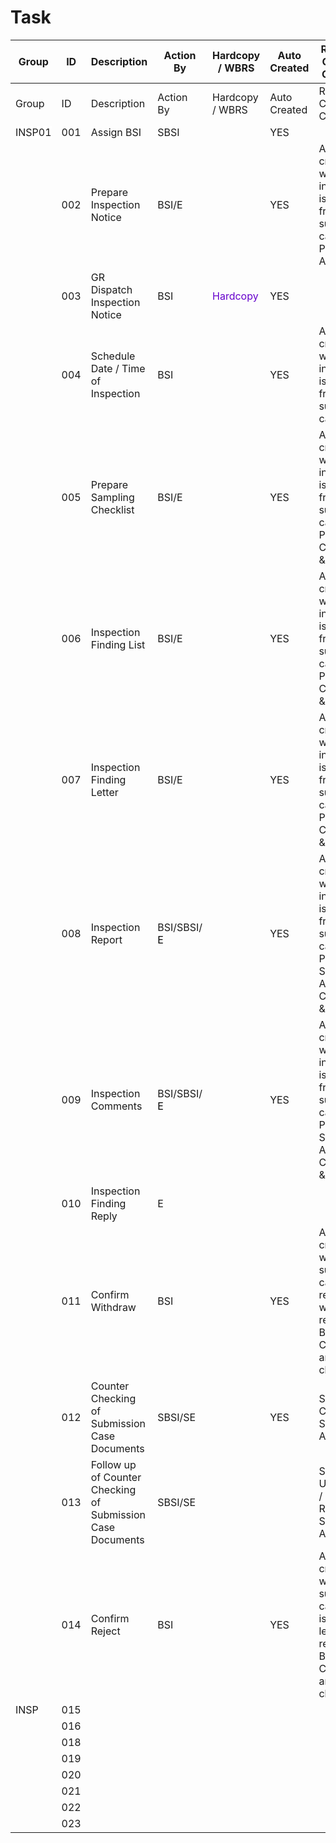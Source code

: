 # Task

| Group | ID | Description | Action By | Hardcopy / WBRS | Auto Created | Remarks / Complete Condition | Due Date |
| --- | --- | --- | --- | --- | --- | --- | --- |
| Group | ID | Description | Action By | Hardcopy / WBRS | Auto Created | Remarks / Complete Condition | Due Date |
| <span style="background-color: light-dark(#ffffff, var(--ge-dark-color, #121212));">INSP01</span> | 001 | Assign BSI | SBSI |  | YES |  |  |
|  | 002 | Prepare Inspection Notice | BSI/E |  | YES | Auto created when the inspection is created from a submission case; BSI Prepare, E Approve |  |
|  | 003 | GR Dispatch Inspection Notice | BSI | <span style="color: rgb(102, 0, 204);">Hardcopy</span> | YES |  |  |
|  | 004 | Schedule Date / Time of Inspection | BSI |  | YES | Auto created when the inspection is created from a submission case; |  |
|  | 005 | Prepare Sampling Checklist | BSI/E |  | YES | Auto created when the inspection is created from a submission case; BSI Prepare, E Comment &amp; Approve |  |
|  | 006 | Inspection Finding List | BSI/E |  | YES | Auto created when the inspection is created from a submission case; BSI Prepare, E Comment &amp; Approve |  |
|  | 007 | Inspection Finding Letter | BSI/E |  | YES | Auto created when the inspection is created from a submission case; BSI Prepare, E Comment &amp; Approve |  |
|  | 008 | Inspection Report | BSI/SBSI/<div><span style="background-color: transparent; color: light-dark(rgb(0, 0, 0), rgb(255, 255, 255));">E</span></div> |  | YES | Auto created when the inspection is created from a submission case; BSI Prepare, SBSI Approve, E Comment &amp; Approve |  |
|  | 009 | Inspection Comments | BSI/SBSI/<div><span style="background-color: transparent; color: light-dark(rgb(0, 0, 0), rgb(255, 255, 255));">E</span></div> |  | YES | Auto created when the inspection is created from a submission case; BSI Prepare, SBSI Approve, E Comment &amp; Approve |  |
|  | 010 | Inspection Finding Reply | E |  |  |  |  |
|  | 011 | Confirm Withdraw | BSI |  | YES | Auto created when the submission case received withdrawal request; BSI Confirm and then close case. |  |
|  | 012 | Counter Checking of Submission Case Documents | SBSI/SE |  | YES | SBSI Confirm, SE Approve |  |
|  | 013 | Follow up of Counter Checking of Submission Case Documents | SBSI/SE |  |  | SBSI Upload File / Input Remarks, SE Approve |  |
|  | 014 | Confirm Reject | BSI |  | YES | Auto created when the submission case issued a letter of rejection; BSI Confirm and then close case. |  |
| <span style="background-color: light-dark(#ffffff, var(--ge-dark-color, #121212));">INSP</span> | 015 |  |  |  |  |  |  |
|  | 016 |  |  |  |  |  |  |
|  | 018 |  |  |  |  |  |  |
|  | 019 |  |  |  |  |  |  |
|  | 020 |  |  |  |  |  |  |
|  | 021 |  |  |  |  |  |  |
|  | 022 |  |  |  |  |  |  |
|  | 023 |  |  |  |  |  |  |
